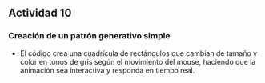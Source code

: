 ## Actividad 10

### Creación de un patrón generativo simple

- El código crea una cuadrícula de rectángulos que cambian de tamaño y color en tonos de gris según el movimiento del mouse, haciendo que la animación sea interactiva y responda en tiempo real.














